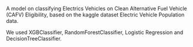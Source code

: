 A model on classifying Electrics Vehicles on Clean Alternative Fuel Vehicle (CAFV) Eligibility, based on the kaggle dataset Electric Vehicle Population data.

We used XGBClassifier, RandomForestClassifier, Logistic Regression and DecisionTreeClassifier.
